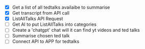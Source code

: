 - [X] Get a list of all tedtalks availaibe to summarise
- [X] Get transcript from API call
- [X] ListAllTalks API Request
- [ ] Get AI to put ListAllTalks into categories
- [ ] Create a 'chatgpt' chat will it can find yt videos and ted talks
- [ ] Summarise chosen ted talk
- [ ] Connect API to APP for tedtalks
